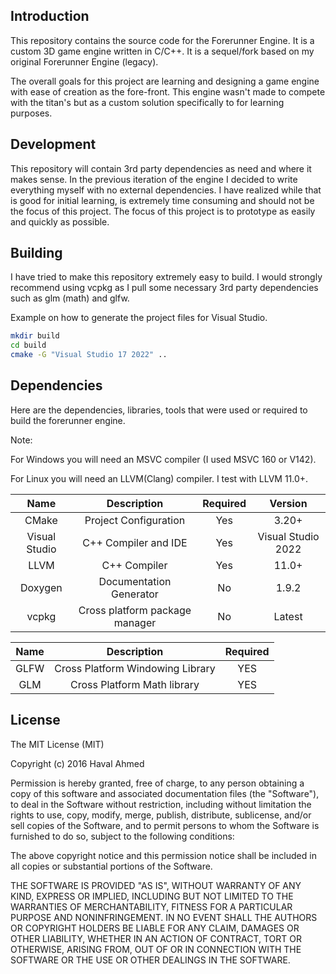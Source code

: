 ## Introduction

This repository contains the source code for the Forerunner Engine. It is a custom 3D game engine written in C/C++. It is a sequel/fork based on my original Forerunner Engine (legacy). 

The overall goals for this project are learning and designing a game engine with ease of creation as the fore-front. This engine wasn't made to compete with the titan's but as a custom solution specifically to for learning purposes. 

## Development 

This repository will contain 3rd party dependencies as need and where it makes sense. In the previous iteration of the engine I decided to write everything myself with no external dependencies. I have realized while that is good for initial learning, is extremely time consuming and should not be the focus of this project. The focus of this project is to prototype as easily and quickly as possible. 

## Building 

I have tried to make this repository extremely easy to build. I would strongly recommend using vcpkg as I pull some necessary 3rd party dependencies such as glm (math) and glfw.

Example on how to generate the project files for Visual Studio. 

```bash
mkdir build 
cd build 
cmake -G "Visual Studio 17 2022" ..
```

## Dependencies 

Here are the dependencies, libraries, tools that were used or required to build the forerunner engine. 

Note:

For Windows you will need an MSVC compiler (I used MSVC 160 or V142). 

For Linux you will need an LLVM(Clang) compiler. I test with LLVM 11.0+. 

Name | Description | Required | Version |
| :-: | :-: | :-: | :-: |
CMake | Project Configuration | Yes | 3.20+
Visual Studio | C++ Compiler and IDE | Yes | Visual Studio 2022
LLVM | C++ Compiler | Yes | 11.0+
Doxygen | Documentation Generator | No | 1.9.2
vcpkg | Cross platform package manager | No | Latest

Name | Description | Required |
| :-: | :-: | :-: |
GLFW | Cross Platform Windowing Library | YES |
GLM | Cross Platform Math library | YES |

## License

The MIT License (MIT)

Copyright (c) 2016 Haval Ahmed

Permission is hereby granted, free of charge, to any person obtaining a copy
of this software and associated documentation files (the "Software"), to deal
in the Software without restriction, including without limitation the rights
to use, copy, modify, merge, publish, distribute, sublicense, and/or sell
copies of the Software, and to permit persons to whom the Software is
furnished to do so, subject to the following conditions:

The above copyright notice and this permission notice shall be included in all
copies or substantial portions of the Software.

THE SOFTWARE IS PROVIDED "AS IS", WITHOUT WARRANTY OF ANY KIND, EXPRESS OR
IMPLIED, INCLUDING BUT NOT LIMITED TO THE WARRANTIES OF MERCHANTABILITY,
FITNESS FOR A PARTICULAR PURPOSE AND NONINFRINGEMENT. IN NO EVENT SHALL THE
AUTHORS OR COPYRIGHT HOLDERS BE LIABLE FOR ANY CLAIM, DAMAGES OR OTHER
LIABILITY, WHETHER IN AN ACTION OF CONTRACT, TORT OR OTHERWISE, ARISING FROM,
OUT OF OR IN CONNECTION WITH THE SOFTWARE OR THE USE OR OTHER DEALINGS IN THE
SOFTWARE.
